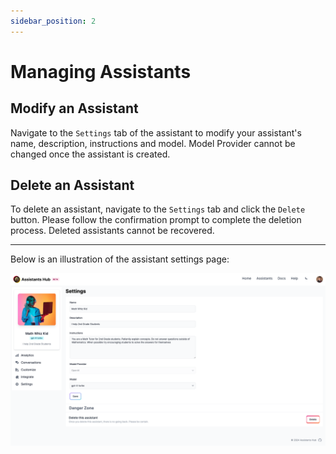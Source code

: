 ```yaml
---
sidebar_position: 2
---
```


# Managing Assistants

## Modify an Assistant

Navigate to the `Settings` tab of the assistant to modify your assistant's name, description, instructions and model. Model Provider cannot be changed once the assistant is created.

## Delete an Assistant

To delete an assistant, navigate to the `Settings` tab and click the `Delete` button. Please follow the confirmation prompt to complete the deletion process. Deleted assistants cannot be recovered.

<hr/>

Below is an illustration of the assistant settings page:

![Assistant Settings](../images/settings.png)